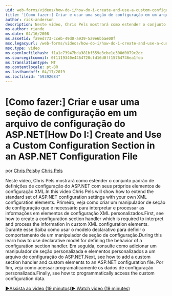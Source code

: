 ```yaml
---
uid: web-forms/videos/how-do-i/how-do-i-create-and-use-a-custom-configuration-section-in-an-aspnet-configuration-file
title: '[Como fazer:] Criar e usar uma seção de configuração em um arquivo de configuração do ASP.NET | Microsoft Docs'
author: rick-anderson
description: Neste vídeo, Chris Pels mostrará como estender o conjunto padrão de definições de configuração do ASP.NET com seus próprios elementos de configuração XML. Primeiro, veja como...
ms.author: riande
ms.date: 04/16/2008
ms.assetid: fa9ed773-cceb-49d0-a939-5a9e6bbae00f
msc.legacyurl: /web-forms/videos/how-do-i/how-do-i-create-and-use-a-custom-configuration-section-in-an-aspnet-configuration-file
msc.type: video
ms.openlocfilehash: f1a1c73947bda381bf559e3cbe1e308d0079c2dc
ms.sourcegitcommit: 0f1119340e4464720cfd16d0ff15764746ea1fea
ms.translationtype: MT
ms.contentlocale: pt-BR
ms.lasthandoff: 04/17/2019
ms.locfileid: "59392684"
---
```

# <a name="how-do-i-create-and-use-a-custom-configuration-section-in-an-aspnet-configuration-file"></a><span data-ttu-id="e8372-104">[Como fazer:] Criar e usar uma seção de configuração em um arquivo de configuração do ASP.NET</span><span class="sxs-lookup"><span data-stu-id="e8372-104">[How Do I:] Create and Use a Custom Configuration Section in an ASP.NET Configuration File</span></span>

<span data-ttu-id="e8372-105">por [Chris Pels](https://twitter.com/chrispels)</span><span class="sxs-lookup"><span data-stu-id="e8372-105">by [Chris Pels](https://twitter.com/chrispels)</span></span>

<span data-ttu-id="e8372-106">Neste vídeo, Chris Pels mostrará como estender o conjunto padrão de definições de configuração do ASP.NET com seus próprios elementos de configuração XML.</span><span class="sxs-lookup"><span data-stu-id="e8372-106">In this video Chris Pels will show how to extend the standard set of ASP.NET configuration settings with your own XML configuration elements.</span></span> <span data-ttu-id="e8372-107">Primeiro, veja como criar um manipulador de seção de configuração que é necessário para interpretar e processar as informações em elementos de configuração XML personalizados.</span><span class="sxs-lookup"><span data-stu-id="e8372-107">First, see how to create a configuration section handler which is required to interpret and process the information in custom XML configuration elements.</span></span> <span data-ttu-id="e8372-108">Durante esse Saiba como usar o modelo declarativo para definir o comportamento de um manipulador de seção de configuração.</span><span class="sxs-lookup"><span data-stu-id="e8372-108">During this learn how to use declarative model for defining the behavior of a configuration section handler.</span></span> <span data-ttu-id="e8372-109">Em seguida, consulte como adicionar um manipulador de seção personalizada e elementos personalizados a um arquivo de configuração do ASP.NET.</span><span class="sxs-lookup"><span data-stu-id="e8372-109">Next, see how to add a custom section handler and custom elements to an ASP.NET configuration file.</span></span> <span data-ttu-id="e8372-110">Por fim, veja como acessar programaticamente os dados de configuração personalizada.</span><span class="sxs-lookup"><span data-stu-id="e8372-110">Finally, see how to programmatically access the custom configuration data.</span></span>

[<span data-ttu-id="e8372-111">&#9654;Assista ao vídeo (19 minutos)</span><span class="sxs-lookup"><span data-stu-id="e8372-111">&#9654; Watch video (19 minutes)</span></span>](https://channel9.msdn.com/Blogs/ASP-NET-Site-Videos/how-do-i-create-and-use-a-custom-configuration-section-in-an-aspnet-configuration-file)
